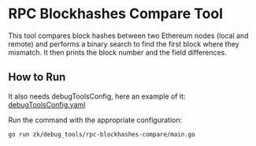 # RPC Blockhashes Compare Tool

This tool compares block hashes between two Ethereum nodes (local and remote) and performs a binary search to find the first block where they mismatch. It then prints the block number and the field differences.

## How to Run

It also needs debugToolsConfig, here an example of it: [debugToolsConfig.yaml](../../../debugToolsConfig.yaml.example)

Run the command with the appropriate configuration:
```sh
go run zk/debug_tools/rpc-blockhashes-compare/main.go
```
